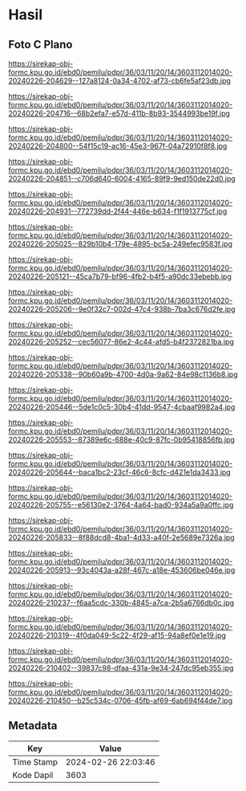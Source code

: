 # Hasil

## Foto C Plano

https://sirekap-obj-formc.kpu.go.id/ebd0/pemilu/pdpr/36/03/11/20/14/3603112014020-20240226-204629--127a8124-0a34-4702-af73-cb6fe5af23db.jpg

https://sirekap-obj-formc.kpu.go.id/ebd0/pemilu/pdpr/36/03/11/20/14/3603112014020-20240226-204716--68b2efa7-e57d-411b-8b93-3544993be19f.jpg

https://sirekap-obj-formc.kpu.go.id/ebd0/pemilu/pdpr/36/03/11/20/14/3603112014020-20240226-204800--54f15c19-ac16-45e3-967f-04a72910f8f8.jpg

https://sirekap-obj-formc.kpu.go.id/ebd0/pemilu/pdpr/36/03/11/20/14/3603112014020-20240226-204851--c706d640-6004-4165-89f9-9ed150de22d0.jpg

https://sirekap-obj-formc.kpu.go.id/ebd0/pemilu/pdpr/36/03/11/20/14/3603112014020-20240226-204931--772739dd-2f44-446e-b634-f1f1913775cf.jpg

https://sirekap-obj-formc.kpu.go.id/ebd0/pemilu/pdpr/36/03/11/20/14/3603112014020-20240226-205025--829b10b4-179e-4895-bc5a-249efec9583f.jpg

https://sirekap-obj-formc.kpu.go.id/ebd0/pemilu/pdpr/36/03/11/20/14/3603112014020-20240226-205121--45ca7b79-bf96-4fb2-b4f5-a90dc33ebebb.jpg

https://sirekap-obj-formc.kpu.go.id/ebd0/pemilu/pdpr/36/03/11/20/14/3603112014020-20240226-205206--9e0f32c7-002d-47c4-938b-7ba3c676d2fe.jpg

https://sirekap-obj-formc.kpu.go.id/ebd0/pemilu/pdpr/36/03/11/20/14/3603112014020-20240226-205252--cec56077-86e2-4c44-afd5-b4f2372821ba.jpg

https://sirekap-obj-formc.kpu.go.id/ebd0/pemilu/pdpr/36/03/11/20/14/3603112014020-20240226-205338--90b60a9b-4700-4d0a-9a62-84e98c1136b8.jpg

https://sirekap-obj-formc.kpu.go.id/ebd0/pemilu/pdpr/36/03/11/20/14/3603112014020-20240226-205446--5de1c0c5-30b4-41dd-9547-4cbaaf9982a4.jpg

https://sirekap-obj-formc.kpu.go.id/ebd0/pemilu/pdpr/36/03/11/20/14/3603112014020-20240226-205553--87389e6c-688e-40c9-87fc-0b95418856fb.jpg

https://sirekap-obj-formc.kpu.go.id/ebd0/pemilu/pdpr/36/03/11/20/14/3603112014020-20240226-205644--baca1bc2-23cf-46c6-8cfc-d421e1da3433.jpg

https://sirekap-obj-formc.kpu.go.id/ebd0/pemilu/pdpr/36/03/11/20/14/3603112014020-20240226-205755--e56130e2-3764-4a64-bad0-934a5a9a0ffc.jpg

https://sirekap-obj-formc.kpu.go.id/ebd0/pemilu/pdpr/36/03/11/20/14/3603112014020-20240226-205833--8f88dcd8-4ba1-4d33-a40f-2e5689e7326a.jpg

https://sirekap-obj-formc.kpu.go.id/ebd0/pemilu/pdpr/36/03/11/20/14/3603112014020-20240226-205913--93c4043a-a28f-467c-a18e-453606be046e.jpg

https://sirekap-obj-formc.kpu.go.id/ebd0/pemilu/pdpr/36/03/11/20/14/3603112014020-20240226-210237--f6aa5cdc-330b-4845-a7ca-2b5a6766db0c.jpg

https://sirekap-obj-formc.kpu.go.id/ebd0/pemilu/pdpr/36/03/11/20/14/3603112014020-20240226-210319--4f0da049-5c22-4f29-af15-94a8ef0e1e19.jpg

https://sirekap-obj-formc.kpu.go.id/ebd0/pemilu/pdpr/36/03/11/20/14/3603112014020-20240226-210402--39837c98-dfaa-431a-9e34-247dc95eb355.jpg

https://sirekap-obj-formc.kpu.go.id/ebd0/pemilu/pdpr/36/03/11/20/14/3603112014020-20240226-210450--b25c534c-0706-45fb-af69-6ab694f44de7.jpg


## Metadata

| Key        | Value               |
| ---------- | ------------------- |
| Time Stamp | 2024-02-26 22:03:46 |
| Kode Dapil | 3603                |



